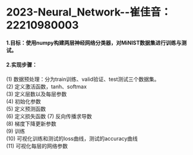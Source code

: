 # 2023-Neural_Network--崔佳音：22210980003
#### 1.目标：使用numpy构建两层神经网络分类器，对MiNIST数据集进行训练与测试。
#### 2.实现步骤：
(1) 数据预处理：分为train训练、valid验证、test测试三个数据集。  
(2) 定义激活函数，tanh、softmax  
(3) 定义层数以及每层参数  
(4) 初始化参数  
(5) 定义预测函数  
(6) 定义损失函数
(7) 反向传播求导数  
(8) 梯度下降更新参数  
(9) 训练  
(10) 可视化训练和测试的loss曲线，测试的accuracy曲线  
(11) 可视化每层的网络参数
